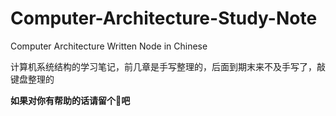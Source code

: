 # Computer-Architecture-Study-Note
Computer Architecture Written Node in Chinese

计算机系统结构的学习笔记，前几章是手写整理的，后面到期末来不及手写了，敲键盘整理的

**如果对你有帮助的话请留个🌟吧**
